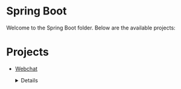 # Spring Boot
Welcome to the Spring Boot folder. Below are the available projects:
# Projects

- [Webchat](Webchat/)
	<details>
	<summary>Details</summary>

	# Webchat
	
	```
	In this project, I am using Spring Boot and WebSockets to create a chat and video call application with a frontend.
	``` 
	</details>

